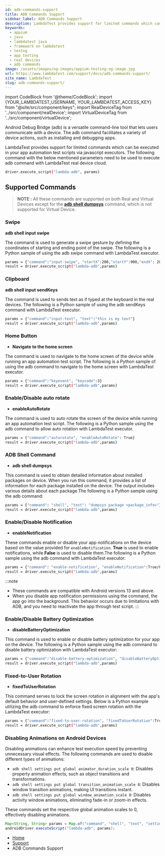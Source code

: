 ```yaml
---
id: adb-commands-support
title: ADB Commands Support
sidebar_label: ADB Commands Support
description: LambdaTest provides support for limited commands which can be executed in your app automation test scripts via javascript executors. 
keywords:
  - appium
  - java
  - lambdatest java
  - framework on lambdatest
  - testng
  - app testing
  - real devices
  - adb commands
image: /assets/images/og-images/appium-testing-og-image.jpg
url: https://www.lambdatest.com/support/docs/adb-commands-support/
site_name: LambdaTest
slug: adb-commands-support/
---
```


import CodeBlock from '@theme/CodeBlock';
import {YOUR_LAMBDATEST_USERNAME, YOUR_LAMBDATEST_ACCESS_KEY} from "@site/src/component/keys";
import RealDeviceTag from '../src/component/realDevice';
import VirtualDeviceTag from '../src/component/virtualDevice';

<script type="application/ld+json"
      dangerouslySetInnerHTML={{ __html: JSON.stringify({
       "@context": "https://schema.org",
        "@type": "BreadcrumbList",
        "itemListElement": [{
          "@type": "ListItem",
          "position": 1,
          "name": "Home",
          "item": "https://www.lambdatest.com"
        },{
          "@type": "ListItem",
          "position": 2,
          "name": "Support",
          "item": "https://www.lambdatest.com/support/docs/"
        },{
          "@type": "ListItem",
          "position": 3,
          "name": "ADB Commands Support",
          "item": "https://www.lambdatest.com/support/docs/adb-commands-support/"
        }]
      })
    }}
></script>
Android Debug Bridge (adb) is a versatile command-line tool that lets users communicate with a device. The adb command facilitates a variety of device actions, such as installing and debugging apps. 

LambdaTest provides support for limited commands which can be executed in your app automation test scripts via javascript executors. The following command with the below mentioned parameters need to be used to execute adb command with LambdaTest real device cloud.

```bash
driver.execute_script("lambda-adb", params)
```

## Supported Commands

> **NOTE :** All these commands are supported on both Real and Virtual Devices except for the [**adb shell dumpsys**](/support/docs/adb-commands-support/#adb-shell-command) command, which is not supported for Virtual Device.

###  Swipe
**adb shell input swipe** <RealDeviceTag value="Real Device" /> <VirtualDeviceTag value="Virtual Device" />

The command is used to generate a swipe gesture by defining the coordinates of starting and ending point of the swipe. The following is a Python sample of using the adb swipe command with LambdaTest executor.

```bash
params = {"command":"input-swipe", "startX":200,"startY":900,"endX": 200,"endY":300}
result = driver.execute_script("lambda-adb",params)
```

###  Clipboard

**adb shell input sendKeys** <RealDeviceTag value="Real Device" /> <VirtualDeviceTag value="Virtual Device" />

The command is used to sends text as if typed at the keyboard in the real devices. The following is a Python sample of using the adb sendKeys command with LambdaTest executor.

```bash
params = {"command":"input-text", "text":"this is my text"}
result = driver.execute_script("lambda-adb",params)
```

###  Home Button

- **Navigate to the home screen** <RealDeviceTag value="Real Device" /> <VirtualDeviceTag value="Virtual Device" />

The command is used to navigate to the home screen of the device while running an app automation test script. The following is a Python sample of using the adb command to navigate to the home screen with LambdaTest executor.

```bash
params = {"command":"keyevent", "keycode":3}
result = driver.execute_script("lambda-adb",params)
```

### Enable/Disable auto rotate

- **enableAutoRotate** <RealDeviceTag value="Real Device" /> <VirtualDeviceTag value="Virtual Device" />

The command is used to auto rotate the screen of the device while running an app automation test script. The following is a Python sample using the adb command to allow auto rotation with LambdaTest executor.

```bash
params = {"command":"autorotate", "enableAutoRotate": True}
result = driver.execute_script("lambda-adb",params)
```
### ADB Shell Command

- **adb shell dumpsys** <RealDeviceTag value="Real Device" />

This command is used to obtain detailed information about installed packages on device. When you run this command, it provides a list of information for each package installed on the device. The output includes various details about each package.The following is a Python sample using the adb command:

```bash
params = {"command": "shell", "text": "dumpsys package <package_info>"}
result = driver.execute_script("lambda-adb",params)
```

### Enable/Disable Notification

- **enableNotification** <RealDeviceTag value="Real Device" /> <VirtualDeviceTag value="Virtual Device" />

These commands enable or disable your app notifications on the device based on the value provided for `enableNotification`. **True** is used to enable notifications, while **False** is used to disable them.The following is a Python sample using the adb command with LambdaTest executor:

```bash
params = {"command": "enable-notification", "enableNotification":True/False}
result = driver.execute_script("lambda-adb",params)
```

:::note
- These commands are compatible with Android versions 13 and above.
- When you disable app notification permissions using the command, the app go into the background. This behavior occurs due to limitations with ADB, and you need to reactivate the app through test script.
:::

### Enable/Disable Battery Optimization

- **disableBatteryOptimization** <RealDeviceTag value="Real Device" /> <VirtualDeviceTag value="Virtual Device" />

This command is used to enable or disable battery optimization for your app on the device. The following is a Python sample using the adb command to disable battery optimization with LambdaTest executor:

```bash
params = {"command":"disable-battery-optimization", "disableBatteryOptimization":True/False}
result = driver.execute_script("lambda-adb",params)
```

### Fixed-to-User Rotation

- **fixedToUserRotation** <RealDeviceTag value="Real Device" /> <VirtualDeviceTag value="Virtual Device" />

This command serves to lock the screen rotation in alignment with the app's default behavior and user-defined settings. Below is a Python example utilizing the adb command to enforce fixed screen rotation with the LambdaTest executor:

```bash
params = {"command":"fixed-to-user-rotation", "fixedToUserRotation":True}
result = driver.execute_script("lambda-adb",params)
```

### Disabling Animations on Android Devices <RealDeviceTag value="Real Device" /> <VirtualDeviceTag value="Virtual Device" />
Disabling animations can enhance test execution speed by preventing unnecessary visual effects. The following commands are used to disable different types of animations:

- `adb shell settings put global animator_duration_scale 0`: Disables property animation effects, such as object transitions and transformations.
- `adb shell settings put global transition_animation_scale 0`: Disables window transition animations, making UI transitions instant.
- `adb shell settings put global window_animation_scale 0`: Disables activity window animations, eliminating fade-in or zoom-in effects.

These commands set the respective global animation scales to 0, effectively disabling animations.

```java
Map<String, String> params = Map.of("command", "shell", "text", "settings get global animator_duration_scale");
androidDriver.executeScript("lambda-adb", params);
```


<nav aria-label="breadcrumbs">
  <ul className="breadcrumbs">
    <li className="breadcrumbs__item">
      <a className="breadcrumbs__link" target="_self" href="https://www.lambdatest.com">
        Home
      </a>
    </li>
    <li className="breadcrumbs__item">
      <a className="breadcrumbs__link" target="_self" href="https://www.lambdatest.com/support/docs/">
        Support
      </a>
    </li>
    <li className="breadcrumbs__item breadcrumbs__item--active">
      <span className="breadcrumbs__link">
      ADB Commands Support 
      </span>
    </li>
  </ul>
</nav>